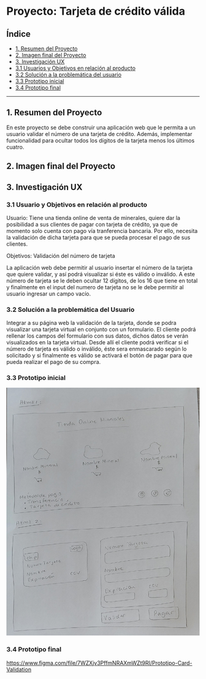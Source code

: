 # Proyecto: Tarjeta de crédito válida

## Índice

* [1. Resumen del Proyecto](#1-resumen-del-proyecto)
* [2. Imagen final del Proyecto](#2-imagen-final-del-proyecto)
* [3. Investigación UX](#3-investigación-ux)
 * [3.1 Usuarios y Objetivos en relación al producto](#3.1-usuario-y-objetivos-en-relación-al-producto)
 * [3.2 Solución a la problemática del usuario](#3.2-solución-a-la-problemática-del-usuario)
 * [3.3 Prototipo inicial](#3.3-prototipo-inicial)
 * [3.4 Prototipo final](#3.4-prototipo-final)


***

## 1. Resumen del Proyecto

En este proyecto se debe construir una aplicación web que le permita a un usuario validar 
el número de una tarjeta de crédito. Además, implementar funcionalidad para ocultar todos 
los dígitos de la tarjeta menos los últimos cuatro.


## 2. Imagen final del Proyecto



## 3. Investigación UX

### 3.1 Usuario y Objetivos en relación al producto 

Usuario: Tiene una tienda online de venta de minerales, quiere dar la posibilidad a sus clientes
de pagar con tarjeta de crédito, ya que de momento solo cuenta con pago vía tranferencia bancaria.
Por ello, necesita la validación de dicha tarjeta para que se pueda procesar el pago de sus clientes.  

Objetivos: Validación del número de tarjeta 

La aplicación web debe permitir al usuario insertar el número de la tarjeta que quiere validar, y así 
podrá visualizar si éste es válido o inválido.
A este número de tarjeta se le deben ocultar 12 dígitos, de los 16 que tiene en total y finalmente en el 
input del numero de tarjeta no se le debe permitir al usuario ingresar un campo vacío.

### 3.2 Solución a la problemática del Usuario

Integrar a su página web la validación de la tarjeta, donde se podra visualizar una tarjeta virtual en 
conjunto con un formulario. El cliente podrá rellenar los campos del formulario con sus datos, dichos datos
se verán visualizados en la tarjeta virtual. 
Desde allí el cliente podrá verificar si el número de tarjeta es válido o inválido, éste sera enmascarado 
según lo solicitado y si finalmente es válido se activará el botón de pagar para que pueda realizar el pago
de su compra. 

### 3.3 Prototipo inicial 

![Alt prototipo-inicial](src/img/prototipo-inicial.jpg)

### 3.4 Prototipo final 

https://www.figma.com/file/7WZXjv3PffmNRAXmWZt9RI/Prototipo-Card-Validation

